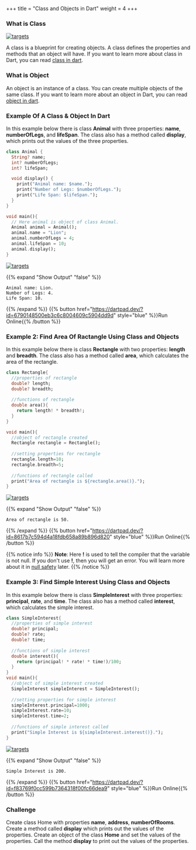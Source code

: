 +++
title = "Class and Objects in Dart"
weight = 4
+++
### What is Class
[![targets](/images/pieces/note-banner.png)](https://pieces.app/?utm_source=dart-tutorial&utm_medium=banner&utm_campaign=dart-tutorial-website&utm_content=note)

A class is a blueprint for creating objects. A class defines the properties and methods that an object will have. If you want to learn more about class in Dart, you can read [class in dart](/object-oriented-programming/class-in-dart/).


### What is Object
An object is an instance of a class. You can create multiple objects of the same class. If you want to learn more about an object in Dart, you can read [object in dart](/object-oriented-programming/object-in-dart/).


### Example Of A Class & Object In Dart
In this example below there is class **Animal** with three properties: **name**, **numberOfLegs**, and **lifeSpan**. The class also has a method called **display**, which prints out the values of the three properties.

```dart
class Animal {
  String? name;
  int? numberOfLegs;
  int? lifeSpan;

  void display() {
    print("Animal name: $name.");
    print("Number of Legs: $numberOfLegs.");
    print("Life Span: $lifeSpan.");
  }
}

void main(){
  // Here animal is object of class Animal. 
  Animal animal = Animal();
  animal.name = "Lion";
  animal.numberOfLegs = 4;
  animal.lifeSpan = 10;
  animal.display();
}
```
[![targets](/images/pieces/save-this-snippet-button.svg)](https://snippets.pieces.cloud/?p=74fb43b01f)

{{% expand "Show Output" "false" %}}
````plaintext
Animal name: Lion.
Number of Legs: 4.
Life Span: 10.
````
{{% /expand %}}
{{% button href="https://dartpad.dev/?id=6790148500eb3c6c8004609c5904dd9d" style="blue" %}}Run Online{{% /button %}}


### Example 2: Find Area Of Ractangle Using Class and Objects
In this example below there is class **Rectangle** with two properties: **length** and **breadth**. The class also has a method called **area**, which calculates the area of the rectangle.

```dart
class Rectangle{
  //properties of rectangle
  double? length;
  double? breadth;
  
  //functions of rectangle
  double area(){
    return length! * breadth!;
  }
}

void main(){
  //object of rectangle created
  Rectangle rectangle = Rectangle();
  
  //setting properties for rectangle
  rectangle.length=10;
  rectangle.breadth=5;
  
  //functions of rectangle called
  print("Area of rectangle is ${rectangle.area()}.");
}
```
[![targets](/images/pieces/save-this-snippet-button.svg)](https://snippets.pieces.cloud/?p=ebb14c9391)


{{% expand "Show Output" "false" %}}
````plaintext
Area of rectangle is 50.
````
{{% /expand %}}
{{% button href="https://dartpad.dev/?id=8617b7c594d4a18fdb658a89b896d820" style="blue" %}}Run Online{{% /button %}}



{{% notice info %}}
**Note**:  Here **!** is used to tell the compiler that the variable is not null. If you don't use **!**, then you will get an error. You will learn more about it in [null safety](/null-safety/) later.
{{% /notice %}}


### Example 3: Find Simple Interest Using Class and Objects
In this example below there is class **SimpleInterest** with three properties: **principal**, **rate**, and **time**. The class also has a method called **interest**, which calculates the simple interest.

```dart
class SimpleInterest{
  //properties of simple interest
  double? principal;
  double? rate;
  double? time;
  
  //functions of simple interest
  double interest(){
    return (principal! * rate! * time!)/100;
  }
}
void main(){
  //object of simple interest created
  SimpleInterest simpleInterest = SimpleInterest();
  
  //setting properties for simple interest
  simpleInterest.principal=1000;
  simpleInterest.rate=10;
  simpleInterest.time=2;
  
  //functions of simple interest called
  print("Simple Interest is ${simpleInterest.interest()}.");
}
```
[![targets](/images/pieces/save-this-snippet-button.svg)](https://snippets.pieces.cloud/?p=e5d442a162)


{{% expand "Show Output" "false" %}}
````plaintext
Simple Interest is 200.
````
{{% /expand %}}
{{% button href="https://dartpad.dev/?id=f83769f0cc599b7364318f00fc66dea9" style="blue" %}}Run Online{{% /button %}}


### Challenge
Create class Home with properties **name**, **address**, **numberOfRooms**. Create a method called **display** which prints out the values of the properties. Create an object of the class **Home** and set the values of the properties. Call the method **display** to print out the values of the properties.
